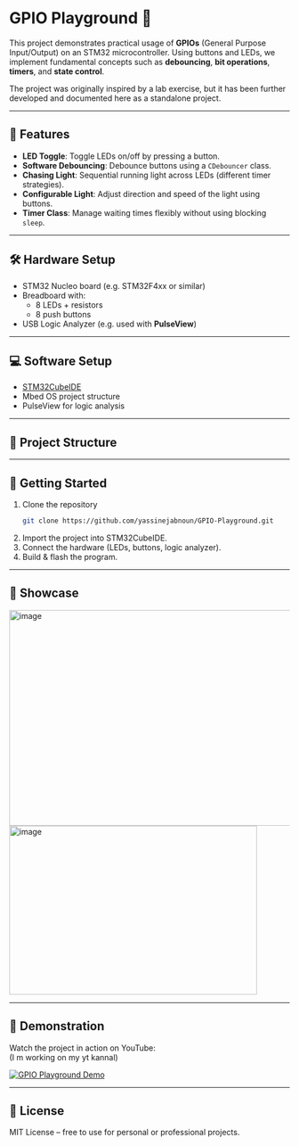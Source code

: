 # GPIO Playground 🚦

This project demonstrates practical usage of **GPIOs** (General Purpose Input/Output) 
on an STM32 microcontroller. Using buttons and LEDs, we implement fundamental concepts such as 
**debouncing**, **bit operations**, **timers**, and **state control**.

The project was originally inspired by a lab exercise, but it has been further developed 
and documented here as a standalone project.

---

## 🎯 Features

- **LED Toggle**: Toggle LEDs on/off by pressing a button.
- **Software Debouncing**: Debounce buttons using a `CDebouncer` class.
- **Chasing Light**: Sequential running light across LEDs (different timer strategies).
- **Configurable Light**: Adjust direction and speed of the light using buttons.
- **Timer Class**: Manage waiting times flexibly without using blocking `sleep`.

---

## 🛠 Hardware Setup

- STM32 Nucleo board (e.g. STM32F4xx or similar)  
- Breadboard with:
  - 8 LEDs + resistors
  - 8 push buttons
- USB Logic Analyzer (e.g. used with **PulseView**)

---

## 💻 Software Setup

- [STM32CubeIDE](https://www.st.com/en/development-tools/stm32cubeide.html)  
- Mbed OS project structure  
- PulseView for logic analysis  

---

## 📂 Project Structure

---

## 🚀 Getting Started

1. Clone the repository  
   ```bash
   git clone https://github.com/yassinejabnoun/GPIO-Playground.git
2. Import the project into STM32CubeIDE.
3. Connect the hardware (LEDs, buttons, logic analyzer).
4. Build & flash the program.

---

## 📸 Showcase

<img width="533" height="387" alt="image" src="https://github.com/user-attachments/assets/b9840f00-b451-4f27-8a2b-52eed87bfabb" />
<img width="445" height="303" alt="image" src="https://github.com/user-attachments/assets/b984b8a5-8a09-433c-ac71-4c007e328a12" />

---

## 🎥 Demonstration

Watch the project in action on YouTube:  
(I m working on my yt kannal) 

[![GPIO Playground Demo](https://img.youtube.com/vi/YOUTUBE_VIDEO_ID/0.jpg)](https://www.youtube.com/watch?v=YOUTUBE_VIDEO_ID)

---

## 📜 License

MIT License – free to use for personal or professional projects.




